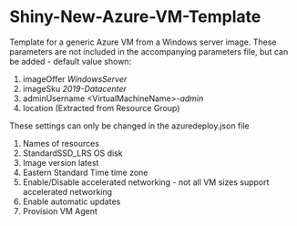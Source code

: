 # Shiny-New-Azure-VM-Template
Template for a generic Azure VM from a Windows server image. 
These parameters are not included in the accompanying parameters file, but can be added - default value shown:
1. imageOffer *WindowsServer*
2. imageSku *2019-Datacenter*
3. adminUsername \<VirtualMachineName\>-*admin*
4. location (Extracted from Resource Group)

These settings can only be changed in the azuredeploy.json file
1. Names of resources
3. StandardSSD_LRS OS disk 
4. Image version latest
5. Eastern Standard Time time zone
6. Enable/Disable accelerated networking - not all VM sizes support accelerated networking
7. Enable automatic updates
8. Provision VM Agent
